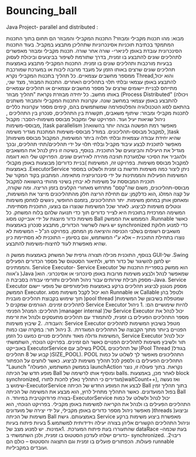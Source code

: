 # Bouncing_ball
Java Project- parallel and distributed
: 

מבוא:
מהו תכנות מקבילי ומבוזר?
התכנות המקבילי והמבוזר הם תחום בתוך התכנות המתמקד בכתיבת תוכניות אסינכרוניות שתהליכן מתבצע 
במקביל. בעוד התכנות הסינכרונית עובדת באופן ליניארי- שורה אחר שורה.
תכנות מקבילי ומבוזר מאפשרים לתהליכים שונים להתבצע בו זמנית, בדרך שתורמת לשיפור בביצועים וביכולת 
לעסוק בבעיות מורכבות ותהליכים שונים בו זמנית.
התכנות המקבילי מתבצע באמצעות תהליכים שונים שרצים באותו הזמן על מעבד מרובה ליבות או במערכת 
שמורכבת ממספר מחשבים עצמאיים. כל תהליך בתכנות המקבילי נקרא Thread,והוא יכול להתבצע באופן 
עצמאי ובלתי תלוי בתהליכים האחרים.
התכנות המבוזר, מצד שני, מתייחס לבניית יישומים שרצים על מספר מחשבים עצמאיים או תהליכים עצמאיים 
באותו מחשב. כל יחידה מבוזרת נקראת "תהליך מבוזר (Process Distributed" (ויכולה להתבצע באופן עצמאי 
במחשב שונה.
עקרונות התכנות המקבילי והמבוזר משתנים בהתאם לסוג הטכנולוגיה והפלטפורמה שמשתמשים בהם, קימים 
מספר עקרונות כלליים לתכנות מקבילי ומבוזר: שיתוף משאבים, תקשורת בין התהליכים, סנכרון בין התהליכים , 
ניהול שגיאות יעיל ועוד. 
הפרויקט שלי ומקבול מבוסס משימות-הסבר: 
מקבול מבוסס-משימות, )task parallelism )מאפשר רמת הפשטה גבוהה יותר בהשוואה למקבול 
מבוסס-תהליכונים. במודל מבוסס-משימות המתכנת מגדיר משימה, )task )שהיא יחידת עבודה 
עצמאית ובלתי תלויה ביתר המשימות, המקבול מבוסס משימות מאפשר לתוכנית לבצע עיבוד מקביל 
ובלתי תלוי על ידי תהליכים/תתי תהליכים, ובכך מגדיל את היעילות והביצועים של התוכנית. בנוסף, 
בשיטה זו ניתן לנהל את המשאבים ולהגביר את הסיכוי שלמערכת תגיבה מהירה לאירועים שונים.
הפרויקט שלי הוא דוגמה למקבול מבוסס משימות. בפרויקט זה, המשימות )בניית כדורים( מבוצעות 
באופן מקבולי באמצעות .ExecutorService ניתן ליצור כמה משימות חדשות בו זמנית ולשלוט במספר 
המשימות הפעילות והממתינות על ידי סינכרוניזציה מתאימה.
המתבונן בקוד המקור של תוכנית המבוססת על משימות לא יבחין בשינוי מהותי בהשוואה למקבול 
מבוסס-תהליכונים, משום שה"קסם" מתרחש מאחורי הקלעים בזמן הריצה. ומה שקורה, על קצה המזלג 
,הוא כדלקמן: עם תחילת הריצה חלק מהתהליכונים מייצר את המשימות, ומאחסן אותן במחסן משימות. 
יתר התהליכונים, בזמנם החופשי, ניגשים למחסן משימות ונוטלים משימות לביצוע. לאחר שכל 
המשימות שנוצרו גם בוצעו, התוכנית מסתיימת.
המשימה המרכזית בתוכנית היא לצייר כדורים תוך כדי תנועה שלהם בלוח המשחק. כל משימת כדור 
מיוצגת על ידי אובייקט מסוג Ball המממש את הממשק .Runnable כאשר יש גישה לשרשור הכדורים, 
מתבצע סנכרון באמצעות synchronized כדי למנוע חלוקת משאבים רשומים בשלבי הכניסה והיציאה 
מן המחסן.
בפרויקט הנ"ל – המשימות לא נוצרו בתחילת התוכנית – אלא ע"י המשתמש, וגם בסיומן – התוכנית לא 
מסתיימת כיון שהיא מאפשרת לעוד לחיצות-משימות להתבצע.

בנוסף, התוכנית מכילה תצורה גרפית של המשחק באמצעות ממשק ה GUI-של .Swing יש לחצן 
להשיגור של כדור חדש, ולתיאור הסטטוס של מספר הכדורים הפעילים והממתינים.
Service Executor- Service Executor הוא ממשק בספריית התכנות של ג'אווה 
)Java )שמאפשר לנהל ולבצע משימות מרובות באופן סינכרוני או אסינכרוני. הוא 
מספק חבילת שירותים עבור ניהול תהליכים ותזרימי עבודה בסביבת ה-Java.
Service Executor מספק מנגנון לביצוע תהליכים ברקע באמצעות פולימורפיזם של 
מופעי יישום הממשק Executor. הוא יכול לקבל משימות מסוג Runnable או 
Callable ולטפל בהן תוך שימוש בקבוצת תהליכים מובנית )pool thread )שמטפלת 
בשיבוצן של המשימות לתהליכים זמינים.
הגורמים שמקנים ל Service Executor להיות שימושיים הם:
.1 ניהול תהליכים: המנהל הפנימי )manager internal )של Service Executor יכול 
לנהל את מספר התהליכים הפעילים בו זמנית, להתמודד עם תהליכים מתעסקים 
ולנהל את זרימת העבודה.
.2 שיבוץ משימות: Service Executor מטפל בשיבוץ המשימות לתהליכים הפנויים 
ביותר מתוך הקבוצה של התהליכים המוגדרת.
.3 ניהול תור: במקרה שבו כמות המשימות גדולה מאוד ותהליכים פנויים כמעט כל 
הזמן, Service Executor יכול לנהל תור ולשיבץ משימות לתהליכים הפנויים כאשר 
הם זמינים.
בפרויקט הנוכחי, השתמשתי באובייקט ExecutorService בשילוב עם POOL של 
תהליכונים )Pool Thread )בגודל קבוע של 8 תהליכים )SIZE_POOL). POOL
התהליכונים מאפשר לך לשלוט על כמות התהליכים הפעילים בו ולספק לכל תהליך 
משימות לביצוע.
כאשר לוחצים על הכפתור "Launch "בממשק המשתמש, הפעולה launchAction
נקראת. בתוך פעולה זו, נוצר מופע חדש של הכיתה Ball ומוסיף אותו לרשימה של 
balls. לאחר מכן, באמצעות block synchronized, מגדירים כי התהליך נאלץ 
לחכות לתורו)waitCount++), ואז נעשה שימוש ב-ExecutorService לבצע את 
המופע החדש של הכיתה Ball בתוך תהליך זמין בפול המועדונים. כאשר התהליך 
מתחיל לרוץ, הוא מבצע את המשימה של הכיתה Ball בצורה פרודוקטיבית במיוחד.
ה-ExecutorService יכול לנהל ולשלוט על כמות התהליכים הפעילים בו ולנהל את 
הקריאה למשימות באופן מקבילי. בפרויקט הנוכחי, הוא מאפשר ניהול מספר כדורים 
באופן מקבילי, על ידי יצירה של מועדונים )threads )וביצוע משימות של הכיתה Ball
באמצעותם.
גישת Service מאפשרת ביצוע משימות ברקע וניהול התהליכים הקשורים אליהן 
בצורה יעילה וידידותית למשתמש.5
בעיות פיתוח 
בעיות שהתעוררו בעת פיתוח המערכת. 
.1אמינות. 
יש למנוע מצב של dataRace –בעת שכמה כדורים ישלחו לעדכון 
הסטטוס בו זמנית, ולכן השתמשתי ב- synchronized. 
.2ריבוי פעולות. 
הכפתורים פועלים בו זמנית וגם התצוגה והסטטוס – כולם הם 
runnable ועובדים במקביליות.
